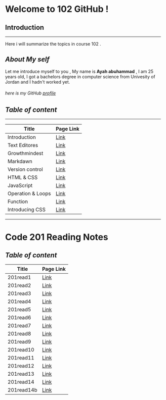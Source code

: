 # Welcome to 102 GitHub !
## Introduction
-----------

Here i will summarize the topics in course 102 .



## _About My self_
Let me introduce myself to you , My name is **Ayah abuhammad** , I am 25 years old, I got a bachelors degree in computer science from Univesity of Jordan and I hadn't worked yet.


###### here is my GitHub [profile](https://github.com/ayahabuhammad/) ######





## _Table of content_ ##
---------

 Title  | Page Link
 ----   | ----
 Introduction   |  [Link](https://ayahabuhammad.github.io/reading-notes/)
 Text Editores  | [Link](https://ayahabuhammad.github.io/reading-notes/text_editores)
Growthmindest   |  [Link](https://ayahabuhammad.github.io/reading-notes/Growthmindest)
Markdawn        |  [Link](https://ayahabuhammad.github.io/reading-notes/Markdown)
Version control | [Link](https://ayahabuhammad.github.io/reading-notes/Vc)
HTML & CSS      | [Link](https://ayahabuhammad.github.io/reading-notes/html)
JavaScript      | [Link](https://ayahabuhammad.github.io/reading-notes/JS)
Operation & Loops   | [Link](https://ayahabuhammad.github.io/reading-notes/loop)
Function        |    [Link](https://ayahabuhammad.github.io/reading-notes/function)
Introducing CSS  |    [Link](https://ayahabuhammad.github.io/reading-notes/CSS)


------

# Code 201 Reading Notes
## _Table of content_ ##



 Title    | Page Link
 ----     | ----
 201read1 | [Link](https://ayahabuhammad.github.io/reading-notes/class-01)
201read2  |	[Link](https://ayahabuhammad.github.io/reading-notes/class-02)
201read3  |	[Link](https://ayahabuhammad.github.io/reading-notes/class-03)
201read4  |	[Link](https://ayahabuhammad.github.io/reading-notes/class-04)
201read5  |	[Link](https://ayahabuhammad.github.io/reading-notes/class-05)
201read6  |	[Link](https://ayahabuhammad.github.io/reading-notes/class-06)
201read7  |	[Link](https://ayahabuhammad.github.io/reading-notes/class-07)
201read8  |	[Link](https://ayahabuhammad.github.io/reading-notes/class-08)
201read9  |	[Link](https://ayahabuhammad.github.io/reading-notes/class-09)
201read10 |	[Link](https://ayahabuhammad.github.io/reading-notes/class-10)
201read11 |	[Link](https://ayahabuhammad.github.io/reading-notes/class-11)
201read12 |	[Link](https://ayahabuhammad.github.io/reading-notes/class-12)
201read13 |	[Link](https://ayahabuhammad.github.io/reading-notes/class-13)
201read14 |	[Link](https://ayahabuhammad.github.io/reading-notes/class-14a)
201read14b| [Link](https://ayahabuhammad.github.io/reading-notes/class-14b)